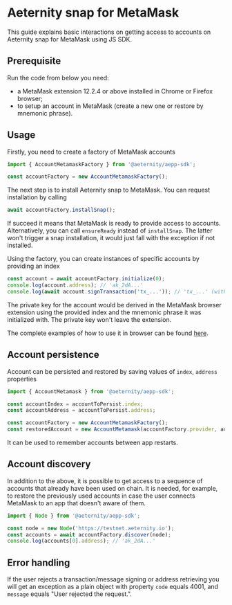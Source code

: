 # Aeternity snap for MetaMask

This guide explains basic interactions on getting access to accounts on Aeternity snap for MetaMask using JS SDK.

## Prerequisite

Run the code from below you need:

- a MetaMask extension 12.2.4 or above installed in Chrome or Firefox browser;
- to setup an account in MetaMask (create a new one or restore by mnemonic phrase).

## Usage

Firstly, you need to create a factory of MetaMask accounts

```js
import { AccountMetamaskFactory } from '@aeternity/aepp-sdk';

const accountFactory = new AccountMetamaskFactory();
```

The next step is to install Aeternity snap to MetaMask. You can request installation by calling

```js
await accountFactory.installSnap();
```

If succeed it means that MetaMask is ready to provide access to accounts. Alternatively, you can call `ensureReady` instead of `installSnap`. The latter won't trigger a snap installation, it would just fall with the exception if not installed.

Using the factory, you can create instances of specific accounts by providing an index

```js
const account = await accountFactory.initialize(0);
console.log(account.address); // 'ak_2dA...'
console.log(await account.signTransaction('tx_...')); // 'tx_...' (with signature added)
```

The private key for the account would be derived in the MetaMask browser extension using the provided index and the mnemonic phrase it was initialized with. The private key won't leave the extension.

The complete examples of how to use it in browser can be found [here](https://github.com/aeternity/aepp-sdk-js/blob/568c291b92c030011ca9e68169f328be6ff79488/examples/browser/aepp/src/components/ConnectMetamask.vue).

## Account persistence

Account can be persisted and restored by saving values of `index`, `address` properties

```js
import { AccountMetamask } from '@aeternity/aepp-sdk';

const accountIndex = accountToPersist.index;
const accountAddress = accountToPersist.address;

const accountFactory = new AccountMetamaskFactory();
const restoredAccount = new AccountMetamask(accountFactory.provider, accountIndex, accountAddress);
```

It can be used to remember accounts between app restarts.

## Account discovery

In addition to the above, it is possible to get access to a sequence of accounts that already have been used on chain. It is needed, for example, to restore the previously used accounts in case the user connects MetaMask to an app that doesn't aware of them.

```js
import { Node } from '@aeternity/aepp-sdk';

const node = new Node('https://testnet.aeternity.io');
const accounts = await accountFactory.discover(node);
console.log(accounts[0].address); // 'ak_2dA...'
```

## Error handling

If the user rejects a transaction/message signing or address retrieving you will get an exception as a plain object with property `code` equals 4001, and `message` equals "User rejected the request.".
